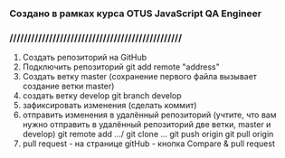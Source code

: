 ### Создано в рамках курса OTUS JavaScript QA Engineer
### ////////////////////////////////////////////////



1. Cоздать репозиторий на GitHub
2. Подключить репозиторий git add remote "address"
3. Создать ветку master (сохранение первого файла вызывает создание ветки master)
4. создать ветку develop git branch develop
5. зафиксировать изменения (сделать коммит)
6. отправить изменения в удалённый репозиторий (учтите, что вам нужно отправить в удалённый репозиторий две ветки, master и develop)
git remote add .../ git clone ...
git push origin <branch-name>
git pull origin <branch-name>
7. pull request - на странице gitHub - кнопка Compare & pull request

